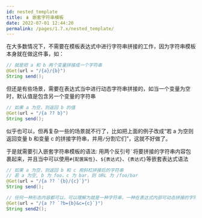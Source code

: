```yaml
---
id: nested_template
title: 🪆 嵌套字符串模板
date: 2022-07-01 12:44:20
permalink: /pages/1.7.x/nested_template/
---
```



在大多数情况下，不需要在模板表达式中进行字符串拼接的工作，因为字符串模板本身就在做这件事，如：

```java
// 就是把 a 和 b 两个变量拼接成一个字符串
@Get(url = "/{a}/{b}")
String send();
```

但还是有些场景，需要在表达式当中进行动态字符串拼接的，如当一个变量为空时，默认值是包含另一个变量的字符串

```java
// 如果 a 为空，则返回 b 的值
@Get(url = "/{a ?? b}")
String send();
```

似乎也可以，但再复杂一些的场景就不行了，比如把上面的例子改成“若 a 为空则返回变量 b 和变量 c 的拼接字符串，并用`/`分割它们”，这就不好做了。

于是就需要引入嵌套字符串模板的语法: 用两个反引号`` ` ``将要拼接的字符串内容包裹起来，并且当中可以使用`#{配置属性}`、`${表达式}`、`{表达式}`等嵌套表达式语法

```java
// 如果 a 为空，则返回 b 和 c 用斜杠拼接后的字符串
// 若 a 为空, b 为 foo，c 为 bar，则 URL 为 /foo/bar
@Get(url = "/{a ?? `{b}/{c}`}")
String send();

// 任何一种形态内容都可以，可以理解为就是一种字符串，一种在表达式内部可动态拼接的字符串
@Get(url = "/{a ?? `?b={b}&c={c}`}")
String send2();

```
